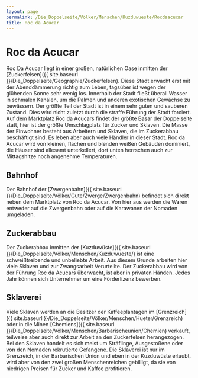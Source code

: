 ```yaml
---
layout: page
permalink: /Die_Doppelseite/Völker/Menschen/Kuzduwueste/Rocdaacucar
title: Roc da Acucar
---
```


# Roc da Acucar

Roc Da Acucar liegt in einer großen, natürlichen Oase inmitten der [Zuckerfelsen]({{ site.baseurl }}/Die_Doppelseite/Geographie/Zuckerfelsen). Diese Stadt erwacht erst mit der Abenddämmerung richtig zum Leben, tagsüber ist wegen der glühenden Sonne sehr wenig los. Innerhalb der Stadt fließt überall Wasser in schmalen Kanälen, um die Palmen und anderen exotischen Gewächse zu bewässern. Der größte Teil der Stadt ist in einem sehr guten und sauberen Zustand. Dies wird nicht zuletzt durch die straffe Führung der Stadt forciert. Auf dem Marktplatz Roc da Acucars findet der größte Basar der Doppelseite statt, hier ist der größte Umschlagplatz für Zucker und Sklaven. Die Masse der Einwohner besteht aus Arbeitern und Sklaven, die im Zuckerabbau beschäftigt sind. Es leben aber auch viele Händler in dieser Stadt. Roc da Acucar wird von kleinen, flachen und blenden weißen Gebäuden dominiert, die Häuser sind allesamt unterkellert, dort unten herrschen auch zur Mittagshitze noch angenehme Temperaturen.

## Bahnhof

Der Bahnhof der [Zwergenbahn]({{ site.baseurl }}/Die_Doppelseite/Völker/Gute/Zwerge/Zwergenbahn) befindet sich direkt neben dem Marktplatz von Roc da Acucar. Von hier aus werden die Waren entweder auf die Zwergenbahn oder auf die Karawanen der Nomaden umgeladen.

## Zuckerabbau

Der Zuckerabbau inmitten der [Kuzduwüste]({{ site.baseurl }}/Die_Doppelseite/Völker/Menschen/Kuzduwueste/) ist eine schweißtreibende und unbeliebte Arbeit. Aus diesem Grunde arbeiten hier viele Sklaven und zur Zwangsarbeit Verurteilte. Der Zuckerabbau wird von der Führung Roc da Acucars überwacht, ist aber in privaten Händen. Jedes Jahr können sich Unternehmer um eine Förderlizenz bewerben.

## Sklaverei

Viele Sklaven werden an die Besitzer der Kaffeeplantagen im [Grenzreich]({{ site.baseurl }}/Die_Doppelseite/Völker/Menschen/Hueter/Grenzreich) oder in die Minen [Chemiens]({{ site.baseurl }}/Die_Doppelseite/Völker/Menschen/Barbarischeunion/Chemien) verkauft, teilweise aber auch direkt zur Arbeit an den Zuckerfelsen herangezogen. Bei den Sklaven handelt es sich meist um Sträflinge, Ausgestoßene oder von den Nomaden rekrutierte Gefangene. Die Sklaverei ist nur im Grenzreich, in der Barbarischen Union und eben in der Kuzduwüste erlaubt, wird aber von den zwei großen Menschenreichen gebilligt, da sie von niedrigen Preisen für Zucker und Kaffee profitieren.

